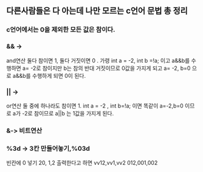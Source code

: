 ## 다른사람들은 다 아는데 나만 모르는 c언어 문법 총 정리

### c언어에서는 0을 제외한 모든 값은 참이다.

### && -> 
and연산 둘다 참이면 1, 둘다 거짓이면 0 . 가령 int a = -2, int b =!a; 이고 a&&b를 수행하면 a= -2로 참이지만 b는 참의 반대 거짓이므로 0값을 가지게 되고 a= -2, b=0 으로 a&&b를 수행하게 되면 0이 된다.

### || -> 
or연산 둘 중에 하나라도 참이면 1. int a = -2 , int b=!a; 이면 똑같이 a=-2,b=0 이므로 a가 -2로 참이므로 a||b 는 1값을 가지게 된다.

### &-> 비트연산

### %3d -> 3칸 만들어놓기,%03d 
빈칸에 0 넣기 20, 1,2 출력한다고 하면 vv12,vv1,vv2 012,001,002

